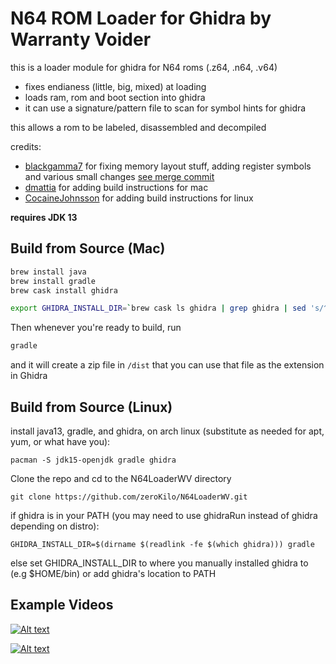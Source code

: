 # N64 ROM Loader for Ghidra by Warranty Voider

this is a loader module for ghidra for N64 roms (.z64, .n64, .v64)
- fixes endianess (little, big, mixed) at loading
- loads ram, rom and boot section into ghidra
- it can use a signature/pattern file to scan for symbol hints for ghidra

this allows a rom to be labeled, disassembled and decompiled

credits:
- [blackgamma7](https://github.com/blackgamma7) for fixing memory layout stuff, adding register symbols and various small changes [see merge commit](https://github.com/zeroKilo/N64LoaderWV/commit/46137048775a41f4b54c08cf3c3fab1bcb962219)
- [dmattia](https://github.com/dmattia) for adding build instructions for mac
- [CocaineJohnsson](https://github.com/CocaineJohnsson) for adding build instructions for linux

**requires JDK 13**

## Build from Source (Mac)

```bash
brew install java
brew install gradle
brew cask install ghidra

export GHIDRA_INSTALL_DIR=`brew cask ls ghidra | grep ghidra | sed 's/^.*-> \(.*\)ghidraRun.*/\1/'`
```

Then whenever you're ready to build, run

```bash
gradle
```

and it will create a zip file in `/dist` that you can use that file as the extension in Ghidra

## Build from Source (Linux)

install java13, gradle, and ghidra, on arch linux (substitute as needed for apt, yum, or what have you):

```pacman -S jdk15-openjdk gradle ghidra```

Clone the repo and cd to the N64LoaderWV directory

```git clone https://github.com/zeroKilo/N64LoaderWV.git```

if ghidra is in your PATH (you may need to use ghidraRun instead of ghidra depending on distro):

```GHIDRA_INSTALL_DIR=$(dirname $(readlink -fe $(which ghidra))) gradle```

else set GHIDRA_INSTALL_DIR to where you manually installed ghidra to (e.g $HOME/bin) or add ghidra's location to PATH

## Example Videos

[![Alt text](https://img.youtube.com/vi/3d3a39LuCwc/0.jpg)](https://www.youtube.com/watch?v=3d3a39LuCwc)

[![Alt text](https://img.youtube.com/vi/fhI3Vpw7FVk/0.jpg)](https://www.youtube.com/watch?v=fhI3Vpw7FVk)
